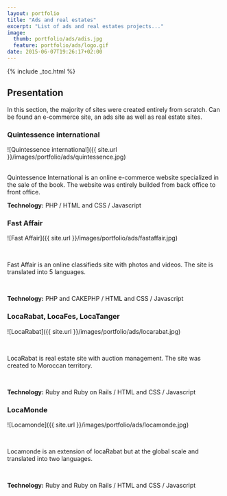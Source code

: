 ```yaml
---
layout: portfolio
title: "Ads and real estates"
excerpt: "List of ads and real estates projects..."
image:
  thumb: portfolio/ads/adis.jpg
  feature: portfolio/ads/logo.gif
date: 2015-06-07T19:26:17+02:00
---
```


{% include _toc.html %}

## Presentation

In this section, the majority of sites were created entirely from scratch.
Can be found an e-commerce site, an ads site as well as real estate sites.

### Quintessence international

![Quintessence international]({{ site.url }}/images/portfolio/ads/quintessence.jpg)

<br/>
Quintessence International is an online e-commerce website specialized in the sale of the book.
The website was entirely builded from back office to front office.

<br/>

**Technology:** PHP / HTML and CSS / Javascript

### Fast Affair

![Fast Affair]({{ site.url }}/images/portfolio/ads/fastaffair.jpg)

<br/>

Fast Affair is an online classifieds site with photos and videos. The site is translated into 5 languages.

<br/>

**Technology:** PHP and CAKEPHP / HTML and CSS / Javascript

### LocaRabat, LocaFes, LocaTanger

![LocaRabat]({{ site.url }}/images/portfolio/ads/locarabat.jpg)

<br/>

LocaRabat is real estate site with auction management.
The site was created to Moroccan territory.

<br/>

**Technology:** Ruby and Ruby on Rails / HTML and CSS / Javascript

### LocaMonde

![Locamonde]({{ site.url }}/images/portfolio/ads/locamonde.jpg)

<br/>

Locamonde is an extension of locaRabat but at the global scale and translated into two languages.

<br/>

**Technology:** Ruby and Ruby on Rails / HTML and CSS / Javascript

